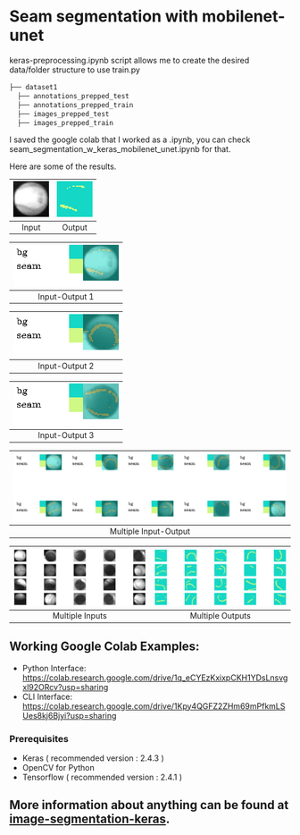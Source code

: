 # Seam segmentation with mobilenet-unet

keras-preprocessing.ipynb script allows me to create the desired data/folder structure to use train.py

    
    ├── dataset1          
      ├── annotations_prepped_test  
      ├── annotations_prepped_train  
      ├── images_prepped_test                                               
      ├── images_prepped_train                    

I saved the google colab that I worked as a .ipynb, you can check seam_segmentation_w_keras_mobilenet_unet.ipynb for that.


Here are some of the results.


![](input-1.png)  |  ![](output-1.png)
:-------------------------:|:-------------------------:
Input             |  Output



| ![combined-1.png](combined-1.png) | 
|:--:| 
| Input-Output 1 |

| ![combined-2.png](combined-2.png) | 
|:--:| 
| Input-Output 2 |


| ![combined-3.png](combined-3.png) | 
|:--:| 
| Input-Output 3 |

| ![more-combined.png](more-combined.png) | 
|:--:| 
| Multiple Input-Output |


![](multiple-inputs.png)  |  ![](multiple-outputs.png)
:-------------------------:|:-------------------------:
Multiple Inputs            |  Multiple Outputs

## Working Google Colab Examples:
* Python Interface: https://colab.research.google.com/drive/1q_eCYEzKxixpCKH1YDsLnsvgxl92ORcv?usp=sharing
* CLI Interface: https://colab.research.google.com/drive/1Kpy4QGFZ2ZHm69mPfkmLSUes8kj6Bjyi?usp=sharing

### Prerequisites

* Keras ( recommended version : 2.4.3 )
* OpenCV for Python
* Tensorflow ( recommended  version : 2.4.1 )

## More information about anything can be found at [image-segmentation-keras](https://github.com/divamgupta/image-segmentation-keras). 

